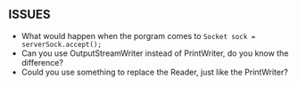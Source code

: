 ISSUES
------
*	What would happen when the porgram comes to ```Socket sock = serverSock.accept();```
*	Can you use OutputStreamWriter instead of PrintWriter, do you know the difference?
*	Could you use something to replace the Reader, just like the PrintWriter?
